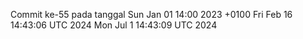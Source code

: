Commit ke-55 pada tanggal Sun Jan 01 14:00 2023 +0100
Fri Feb 16 14:43:06 UTC 2024
Mon Jul  1 14:43:09 UTC 2024
